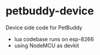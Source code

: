 # petbuddy-device

Device side code for PetBuddy
  - lua codebase runs on esp-8266
  - using NodeMCU as devkit
